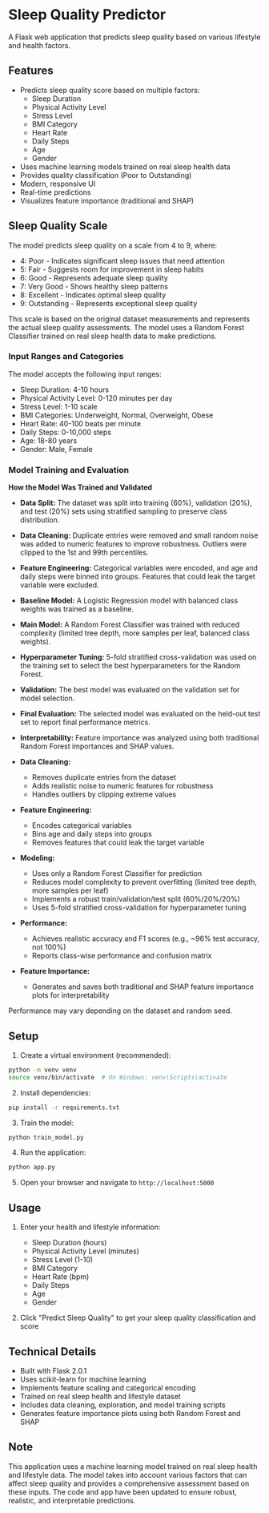 # Sleep Quality Predictor

A Flask web application that predicts sleep quality based on various lifestyle and health factors.

## Features

- Predicts sleep quality score based on multiple factors:
  - Sleep Duration
  - Physical Activity Level
  - Stress Level
  - BMI Category
  - Heart Rate
  - Daily Steps
  - Age
  - Gender
- Uses machine learning models trained on real sleep health data
- Provides quality classification (Poor to Outstanding)
- Modern, responsive UI
- Real-time predictions
- Visualizes feature importance (traditional and SHAP)

## Sleep Quality Scale

The model predicts sleep quality on a scale from 4 to 9, where:
- 4: Poor - Indicates significant sleep issues that need attention
- 5: Fair - Suggests room for improvement in sleep habits
- 6: Good - Represents adequate sleep quality
- 7: Very Good - Shows healthy sleep patterns
- 8: Excellent - Indicates optimal sleep quality
- 9: Outstanding - Represents exceptional sleep quality

This scale is based on the original dataset measurements and represents the actual sleep quality assessments. The model uses a Random Forest Classifier trained on real sleep health data to make predictions.

### Input Ranges and Categories

The model accepts the following input ranges:
- Sleep Duration: 4-10 hours
- Physical Activity Level: 0-120 minutes per day
- Stress Level: 1-10 scale
- BMI Categories: Underweight, Normal, Overweight, Obese
- Heart Rate: 40-100 beats per minute
- Daily Steps: 0-10,000 steps
- Age: 18-80 years
- Gender: Male, Female

### Model Training and Evaluation

**How the Model Was Trained and Validated**

- **Data Split:** The dataset was split into training (60%), validation (20%), and test (20%) sets using stratified sampling to preserve class distribution.
- **Data Cleaning:** Duplicate entries were removed and small random noise was added to numeric features to improve robustness. Outliers were clipped to the 1st and 99th percentiles.
- **Feature Engineering:** Categorical variables were encoded, and age and daily steps were binned into groups. Features that could leak the target variable were excluded.
- **Baseline Model:** A Logistic Regression model with balanced class weights was trained as a baseline.
- **Main Model:** A Random Forest Classifier was trained with reduced complexity (limited tree depth, more samples per leaf, balanced class weights).
- **Hyperparameter Tuning:** 5-fold stratified cross-validation was used on the training set to select the best hyperparameters for the Random Forest.
- **Validation:** The best model was evaluated on the validation set for model selection.
- **Final Evaluation:** The selected model was evaluated on the held-out test set to report final performance metrics.
- **Interpretability:** Feature importance was analyzed using both traditional Random Forest importances and SHAP values.

- **Data Cleaning:**
  - Removes duplicate entries from the dataset
  - Adds realistic noise to numeric features for robustness
  - Handles outliers by clipping extreme values
- **Feature Engineering:**
  - Encodes categorical variables
  - Bins age and daily steps into groups
  - Removes features that could leak the target variable
- **Modeling:**
  - Uses only a Random Forest Classifier for prediction
  - Reduces model complexity to prevent overfitting (limited tree depth, more samples per leaf)
  - Implements a robust train/validation/test split (60%/20%/20%)
  - Uses 5-fold stratified cross-validation for hyperparameter tuning
- **Performance:**
  - Achieves realistic accuracy and F1 scores (e.g., ~96% test accuracy, not 100%)
  - Reports class-wise performance and confusion matrix
- **Feature Importance:**
  - Generates and saves both traditional and SHAP feature importance plots for interpretability

Performance may vary depending on the dataset and random seed.

## Setup

1. Create a virtual environment (recommended):
```bash
python -m venv venv
source venv/bin/activate  # On Windows: venv\Scripts\activate
```

2. Install dependencies:
```bash
pip install -r requirements.txt
```

3. Train the model:
```bash
python train_model.py
```

4. Run the application:
```bash
python app.py
```

5. Open your browser and navigate to `http://localhost:5000`

## Usage

1. Enter your health and lifestyle information:
   - Sleep Duration (hours)
   - Physical Activity Level (minutes)
   - Stress Level (1-10)
   - BMI Category
   - Heart Rate (bpm)
   - Daily Steps
   - Age
   - Gender

2. Click "Predict Sleep Quality" to get your sleep quality classification and score

## Technical Details

- Built with Flask 2.0.1
- Uses scikit-learn for machine learning
- Implements feature scaling and categorical encoding
- Trained on real sleep health and lifestyle dataset
- Includes data cleaning, exploration, and model training scripts
- Generates feature importance plots using both Random Forest and SHAP

## Note

This application uses a machine learning model trained on real sleep health and lifestyle data. The model takes into account various factors that can affect sleep quality and provides a comprehensive assessment based on these inputs. The code and app have been updated to ensure robust, realistic, and interpretable predictions. 
